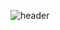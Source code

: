 ![header](https://capsule-render.vercel.app/api?type=Soft&color=timeGradient&height=170&section=header&text=BakingCalculator&animation=twinkling&fontAlign=25&&fontSize=55)